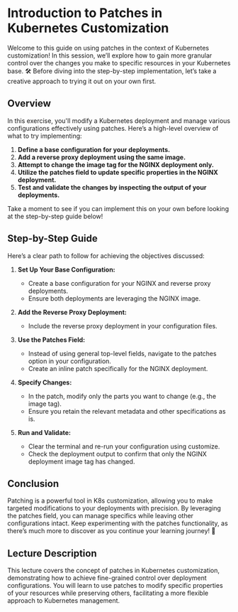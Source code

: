 # Introduction to Patches in Kubernetes Customization

Welcome to this guide on using patches in the context of Kubernetes customization! In this session, we’ll explore how to gain more granular control over the changes you make to specific resources in your Kubernetes base. 🛠️ Before diving into the step-by-step implementation, let’s take a creative approach to trying it out on your own first. 

## Overview
In this exercise, you'll modify a Kubernetes deployment and manage various configurations effectively using patches. Here’s a high-level overview of what to try implementing:

1. **Define a base configuration for your deployments.**
2. **Add a reverse proxy deployment using the same image.**
3. **Attempt to change the image tag for the NGINX deployment only.**
4. **Utilize the patches field to update specific properties in the NGINX deployment.**
5. **Test and validate the changes by inspecting the output of your deployments.**

Take a moment to see if you can implement this on your own before looking at the step-by-step guide below!

## Step-by-Step Guide
Here’s a clear path to follow for achieving the objectives discussed:

1. **Set Up Your Base Configuration:**
   - Create a base configuration for your NGINX and reverse proxy deployments.
   - Ensure both deployments are leveraging the NGINX image.

2. **Add the Reverse Proxy Deployment:**
   - Include the reverse proxy deployment in your configuration files.

3. **Use the Patches Field:**
   - Instead of using general top-level fields, navigate to the patches option in your configuration.
   - Create an inline patch specifically for the NGINX deployment. 

4. **Specify Changes:**
   - In the patch, modify only the parts you want to change (e.g., the image tag).
   - Ensure you retain the relevant metadata and other specifications as is.

5. **Run and Validate:**
   - Clear the terminal and re-run your configuration using customize.
   - Check the deployment output to confirm that only the NGINX deployment image tag has changed.

## Conclusion
Patching is a powerful tool in K8s customization, allowing you to make targeted modifications to your deployments with precision. By leveraging the patches field, you can manage specifics while leaving other configurations intact. Keep experimenting with the patches functionality, as there’s much more to discover as you continue your learning journey! 🌱

## Lecture Description
This lecture covers the concept of patches in Kubernetes customization, demonstrating how to achieve fine-grained control over deployment configurations. You will learn to use patches to modify specific properties of your resources while preserving others, facilitating a more flexible approach to Kubernetes management.